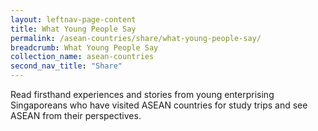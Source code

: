 ```yaml
---
layout: leftnav-page-content
title: What Young People Say
permalink: /asean-countries/share/what-young-people-say/
breadcrumb: What Young People Say
collection_name: asean-countries
second_nav_title: "Share"
---
```


Read firsthand experiences and stories from young enterprising Singaporeans who have visited ASEAN countries for study trips and see ASEAN from their perspectives.